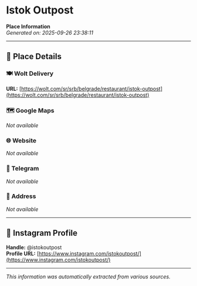 # Istok Outpost

**Place Information**  
*Generated on: 2025-09-26 23:38:11*

---

## 📍 Place Details

### 🍽️ Wolt Delivery
**URL:** [https://wolt.com/sr/srb/belgrade/restaurant/istok-outpost](https://wolt.com/sr/srb/belgrade/restaurant/istok-outpost)

### 🗺️ Google Maps
*Not available*

### 🌐 Website
*Not available*

### 📱 Telegram
*Not available*

### 📍 Address
*Not available*

---

## 🔗 Instagram Profile

**Handle:** @istokoutpost  
**Profile URL:** [https://www.instagram.com/istokoutpost/](https://www.instagram.com/istokoutpost/)

---

*This information was automatically extracted from various sources.*
